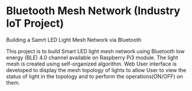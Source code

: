 # Bluetooth Mesh Network (Industry IoT Project)
Building a Samrt LED Light Mesh Network via Bluetooth

This project is to build Smart LED light mesh network using Bluetooth low energy (BLE) 4.0 channel available on Raspberry Pi3 module. The light mesh is created using self-organized algorithm. Web User interface is developed to display the mesh topology of lights to allow User to view the status of light in the topology and to perform the operations(ON/OFF) on them.
